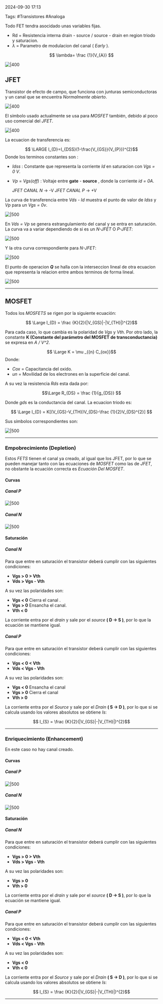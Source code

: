 2024-09-30 17:13

Tags: #Transistores #Analoga 


Todo FET tendra asocidado unas variables fijas.
* Rd = Resistencia interna drain - source / source - drain en region triodo y saturacion.
* $\lambda$ = Parametro de modulacion del canal ( _Early_ ). 

$$ \lambda= \frac {1}{V_{A}} $$

![|400](Imagenes/FET1.png)


## JFET

Transistor de efecto de campo, que funciona con junturas semiconductoras y un canal que se encuentra _Normalmente abierto_.

![|400](Imagenes/JFET1.png)

El símbolo usado actualmente se usa para _MOSFET_ también, debido al poco uso comercial del _JFET_.

![|400](Imagenes/JFET2.png)

La ecuacion de transferencia es:

$$ \LARGE I_{D}=I_{DSS}(1-\frac{V_{GS}}{V_{P}})^{2}$$ 
Donde los terminos constantes son :
* _Idss_ : Constante que representa la corriente _Id_ en saturacion con _Vgs = 0 V_. 
* _Vp_  = _Vgs(off)_ : Voltaje entre **gate** - **source** , donde la corriente _id  = 0A_.

	*JFET CANAL N* -> -V
	*JFET CANAL P* -> +V

La curva de transferencia entre _Vds - Id_ muestra el punto de valor de _Idss_ y _Vp_ para un _Vgs = 0v_.

![|500](Imagenes/JFET3.png)

En _Vds = Vp_ se genera estrangulamiento del canal y se entra en saturación. La curva va a variar dependiendo de si es un _N-JFET_ O _P-JFET_:

![|500](Imagenes/JFET4.png)

Y la otra curva correspondiente para _N-JFET_:

![|500](Imagenes/JFET5.png)

El punto de operacion ***Q*** se halla con la interseccion lineal de otra ecuacion que representa la relacion entre ambos terminos de forma lineal.

![|500](Imagenes/JFET6.png)


--- 

## MOSFET

Todos los _MOSFETS_ se rigen por la siguiente ecuación:

$$ \Large I_{D} = \frac {K}{2}(|V_{GS}|-|V_{TH}|)^{2}$$

Para cada caso, lo que cambia es la polaridad de _Vgs_ y _Vth_. Por otro lado, la constante **K (Constante del parámetro del MOSFET de transconductancia)** se expresa en  _A / V^2_.

$$ \Large K = \mu _{{n} C_{ox}}$$
Donde:
* _Cox_ = Capacitancia del oxido.
* _un_ = Movilidad de los electrones en la superficie del canal.

A su vez la resistencia _Rds_ esta dada por:

$$\Large R_{DS} = \frac {1}{g_{DS}} $$

Donde _gds_ es la conductancia del canal.
La ecuacion triodo es:

$$ \Large I_{D} = K[(V_{GS}-V_{TH})V_{DS}-\frac {1}{2}V_{DS}^{2}] $$

Sus símbolos correspondientes son:

![|500](Imagenes/Mosfet1.png)

---
### Empobrecimiento (Depletion)

Estos _FETS_ tienen el canal ya creado, al igual que los JFET, por lo que se pueden manejar tanto con las ecuaciones de _MOSFET_ como las de _JFET_, no obstante la ecuación correcta es _Ecuación Del MOSFET_.
#### Curvas

##### Canal P

![|500](Imagenes/Mosfet3.png)
##### Canal N

![|500](Imagenes/Mosfet2.png)

#### Saturación

##### Canal N
Para que entre en saturación el transistor deberá cumplir con las siguientes condiciones:

* **Vgs > 0 > Vth**
* **Vds > Vgs - Vth**

A su vez las polaridades son:

* **Vgs < 0** Cierra el canal .
* **Vgs > 0** Ensancha el canal. 
* **Vth < 0**

La corriente entra por el _drain_ y sale por el _source_ **( D -> S )**, por lo que la ecuación se mantiene igual.
##### Canal P
Para que entre en saturación el transistor deberá cumplir con las siguientes condiciones:

* **Vgs < 0 < Vth**
* **Vds < Vgs - Vth**

A su vez las polaridades son:

* **Vgs < 0** Ensancha el canal
* **Vgs > 0** Cierra el canal
* **Vth > 0**

La corriente entra por el _Source_ y sale por el _Drain_ **( S -> D )**, por lo que si se calcula usando los valores absolutos se obtiene _Is_:

$$ I_{S} = \frac {K}{2}(|V_{GS}|-|V_{TH}|)^{2}$$

---
### Enriquecimiento (Enhancement)

En este caso no hay canal creado.

#### Curvas

##### Canal P

![|500](Imagenes/Mosfet5.png)
##### Canal N

![|500](Imagenes/Mosfet4.png)
#### Saturación
##### Canal N
Para que entre en saturación el transistor deberá cumplir con las siguientes condiciones:

* **Vgs > 0 > Vth**
* **Vds > Vgs - Vth**

A su vez las polaridades son:

* **Vgs > 0**
* **Vth > 0**

La corriente entra por el _drain_ y sale por el _source_ **( D -> S )**, por lo que la ecuación se mantiene igual.
##### Canal P
Para que entre en saturación el transistor deberá cumplir con las siguientes condiciones:

* **Vgs < 0 < Vth**
* **Vds < Vgs - Vth**

A su vez las polaridades son:

* **Vgs < 0**
* **Vth < 0**

La corriente entra por el _Source_ y sale por el _Drain_ **( S -> D )**, por lo que si se calcula usando los valores absolutos se obtiene _Is_:

$$ I_{S} = \frac {K}{2}(|V_{GS}|-|V_{TH}|)^{2}$$


---
